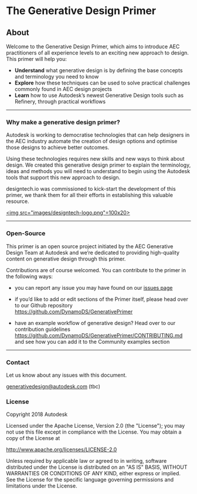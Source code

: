 # The Generative Design Primer

## About
Welcome to the Generative Design Primer, which aims to introduce AEC practitioners of all experience levels to an exciting new approach to design. This primer will help you:

* **Understand** what generative design is by defining the base concepts and terminology you need to know 
* **Explore** how these techniques can be used to solve practical challenges commonly found in AEC design projects
* **Learn** how to use Autodesk’s newest Generative Design tools such as Refinery, through practical workflows 

---

### Why make a generative design primer?
Autodesk is working to democratise technologies that can help designers in the AEC industry
automate the creation of design options and  optimise those designs to achieve better outcomes.

Using these technologies requires new skills and new ways to think about design. We created this generative design primer to explain  the terminology, ideas and methods you will need to understand to  begin using the Autodesk tools that support this new approach to design.

designtech.io was commissioned to kick-start the development of this primer, we thank them for all their efforts in establishing this valuable resource.

[<img src="images/designtech-logo.png"=100x20>](http://designtech.io)

---

### Open-Source
This primer is an open source project initiated by the AEC Generative Design Team at Autodesk and we’re dedicated to providing high-quality content on generative design through this primer. 

Contributions are of course welcomed. You can contribute to the primer in the following ways:

* you can report any issue you may have found on our [issues page]( https://github.com/DynamoDS/GenerativePrimer/issues) 

* if you’d like to add or edit sections of the Primer itself, please head over to our Github repository https://github.com/DynamoDS/GenerativePrimer

* have an example workflow of generative design? Head over to our contribution guidelines https://github.com/DynamoDS/GenerativePrimer/CONTRIBUTING.md and see how you can add it to the Community examples section

---

### Contact
Let us know about any issues with this document.

generativedesign@autodesk.com (tbc)

### License
Copyright 2018 Autodesk

Licensed under the Apache License, Version 2.0 (the "License"); you may not use this file except in compliance with the License. You may obtain a copy of the License at

http://www.apache.org/licenses/LICENSE-2.0

Unless required by applicable law or agreed to in writing, software distributed under the License is distributed on an "AS IS" BASIS, WITHOUT WARRANTIES OR CONDITIONS OF ANY KIND, either express or implied. See the License for the specific language governing permissions and limitations under the License.
